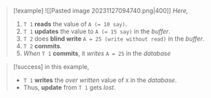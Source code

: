 >[!example] 
> ![[Pasted image 20231127094740.png|400]]
>*Here,*
>1. `T 1` **reads** the value of `A (= 10 say)`.
>2. `T 1` **updates** the value to `A (= 15 say)` in the *buffer*.
>3. `T 2` does **blind write** `A = 25 (write without read)` in the *buffer*.
>4. `T 2` **commits**.
>5. *When* `T 1` **commits**, it *writes* `A = 25` in the *database*

>[!success] in this example,
>- `T 1` **writes** the *over written* value of `X` in the *database*.
>- Thus, **update** from `T 1` gets *lost*.

